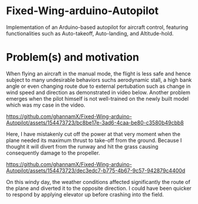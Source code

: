 # Fixed-Wing-arduino-Autopilot
Implementation of an Arduino-based autopilot for aircraft control, featuring functionalities such as Auto-takeoff, Auto-landing, and Altitude-hold.
# Problem(s) and motivation
When flying an aircraft in the manual mode, the flight is less safe and hence subject to many undesirable behaviors suchs aerodynamic stall, a high bank angle or even changing route due to external pertubation such as change in wind speed and direction as demonstrated in video below. Another problem emerges when the pilot himself is not well-trained on the newly built model which was my case in the video.



https://github.com/ghannamX/Fixed-Wing-arduino-Autopilot/assets/154473723/bc8be17e-3ad6-4caa-be80-c3580b49cbb8

Here, I have mistakenly cut off the power at that very moment when the plane needed its maximum thrust to take-off from the ground. Because I thought it will divert from the runway and hit the grass causing consequently damage to the propeller.




https://github.com/ghannamX/Fixed-Wing-arduino-Autopilot/assets/154473723/dec3edc7-b775-4b67-9c57-942879c4400d

On this windy day, the weather conditions affected significantly the route of the plane and diverted it to the opposite direction. I could have been quicker to respond by applying elevator up before crashing into the field.
